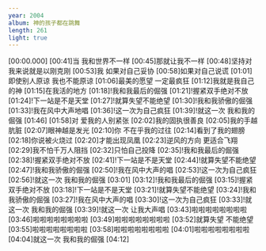 ```yaml
---
year: 2004
album: 神的孩子都在跳舞
length: 261
light: true
---
```

[00:00.000]
[00:41]当 我和世界不一样
[00:45]那就让我不一样
[00:48]坚持对我来说就是以刚克刚
[00:53]我 如果对自己妥协
[00:58]如果对自己说谎
[01:01]即使别人原谅 我也不能原谅
[01:06]最美的愿望 一定最疯狂
[01:12]我就是我自己的神
[01:15]在我活的地方
[01:18]!我和我最后的倔强
[01:21]!握紧双手绝对不放
[01:24]!下一站是不是天堂
[01:27]!就算失望不能绝望
[01:30]!我和我骄傲的倔强
[01:33]!我在风中大声地唱
[01:36]!这一次为自己疯狂
[01:39]!就这一次 我和我的倔强
[01:46]
[01:58]对 爱我的人别紧张
[02:02]我的固执很善良
[02:05]我的手越肮脏
[02:07]眼神越是发光
[02:10]你 不在乎我的过往
[02:14]看到了我的翅膀
[02:18]你说被火烧过
[02:20]才能出现凤凰
[02:23]逆风的方向 更适合飞翔
[02:29]我不怕千万人阻挡
[02:32]只怕自己投降
[02:35]!我和我最后的倔强
[02:38]!握紧双手绝对不放
[02:41]!下一站是不是天堂
[02:44]!就算失望不能绝望
[02:47]!我和我骄傲的倔强
[02:50]!我在风中大声的唱
[02:53]!这一次为自己疯狂
[02:56]!就这一次 我和我的倔强
[03:01]
[03:12]!我和我最后的倔强
[03:15]!握紧双手绝对不放
[03:18]!下一站是不是天堂
[03:21]!就算失望不能绝望
[03:24]!我和我骄傲的倔强
[03:27]!我在风中大声的唱
[03:30]!这一次为自己疯狂
[03:33]!就这一次 我和我的倔强
[03:39]!就这一次 让我大声唱
[03:43]啦啦啦啦啦啦啦啦
[03:46]啦啦啦啦啦啦啦啦
[03:49]啦啦啦啦啦啦啦啦
[03:52]就算失望 不能绝望
[03:55]啦啦啦啦啦啦啦啦
[03:58]啦啦啦啦啦啦啦啦
[04:01]啦啦啦啦啦啦啦啦
[04:04]就这一次 我和我的倔强
[04:12]